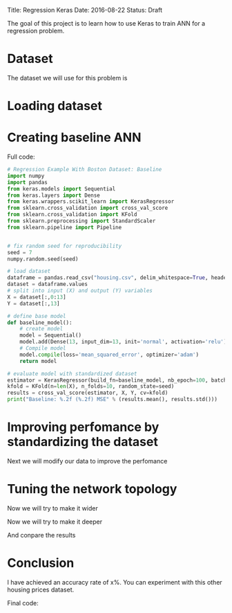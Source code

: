 Title: Regression Keras
Date: 2016-08-22
Status: Draft

The goal of this project is to learn how to use Keras to train ANN for a regression problem.

# Dataset

The dataset we will use for this problem is

# Loading dataset

# Creating baseline ANN

Full code:

```python
# Regression Example With Boston Dataset: Baseline
import numpy
import pandas
from keras.models import Sequential
from keras.layers import Dense
from keras.wrappers.scikit_learn import KerasRegressor
from sklearn.cross_validation import cross_val_score
from sklearn.cross_validation import KFold
from sklearn.preprocessing import StandardScaler
from sklearn.pipeline import Pipeline


# fix random seed for reproducibility
seed = 7
numpy.random.seed(seed)

# load dataset
dataframe = pandas.read_csv("housing.csv", delim_whitespace=True, header=None)
dataset = dataframe.values
# split into input (X) and output (Y) variables
X = dataset[:,0:13]
Y = dataset[:,13]

# define base model
def baseline_model():
    # create model
    model = Sequential()
    model.add(Dense(13, input_dim=13, init='normal', activation='relu')) model.add(Dense(1, init='normal'))
    # Compile model
    model.compile(loss='mean_squared_error', optimizer='adam')
    return model

# evaluate model with standardized dataset
estimator = KerasRegressor(build_fn=baseline_model, nb_epoch=100, batch_size=5, verbose=0)
kfold = KFold(n=len(X), n_folds=10, random_state=seed)
results = cross_val_score(estimator, X, Y, cv=kfold)
print("Baseline: %.2f (%.2f) MSE" % (results.mean(), results.std()))

```


# Improving perfomance by standardizing the dataset

Next we will modify our data to improve the perfomance

# Tuning the network topology

Now we will try to make it wider

Now we will try to make it deeper

And conpare the results

# Conclusion

I have achieved an accuracy rate of x%.
You can experiment with this other housing prices dataset.

Final code:
